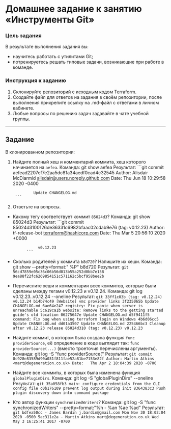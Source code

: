 # Домашнее задание к занятию «Инструменты Git»

### Цель задания

В результате выполнения задания вы:

* научитесь работать с утилитами Git;
* потренируетесь решать типовые задачи, возникающие при работе в команде.

### Инструкция к заданию

1. Склонируйте [репозиторий](https://github.com/hashicorp/terraform) с исходным кодом Terraform.
2. Создайте файл для ответов на задания в своём репозитории, после выполнения прикрепите ссылку на .md-файл с ответами в личном кабинете.
3. Любые вопросы по решению задач задавайте в чате учебной группы.

------

## Задание

В клонированном репозитории:

1. Найдите полный хеш и комментарий коммита, хеш которого начинается на `aefea`.
    Команда: git show aefea
    Результат:
        ```git
        commit aefead2207ef7e2aa5dc81a34aedf0cad4c32545
        		Author: Alisdair McDiarmid <alisdair@users.noreply.github.com>
        		Date:   Thu Jun 18 10:29:58 2020 -0400

                Update CHANGELOG.md
        ```

2. Ответьте на вопросы.

* Какому тегу соответствует коммит `85024d3`?
        Команда: git show 85024d3
        Результат:
            ```git
             commit 85024d3100126de36331c6982bfaac02cdab9e76 (tag: v0.12.23)
             Author: tf-release-bot <terraform@hashicorp.com>
             Date:   Thu Mar 5 20:56:10 2020 +0000

                 v0.12.23
            ```
* Сколько родителей у коммита `b8d720`? Напишите их хеши.
        Команда: git show --pretty=format:" %P" b8d720
        Результат:
            ```git
                56cd7859e05c36c06b56d013b55a252d0bb7e158 9ea88f22fc6269854151c571162c5bcf958bee2b
            ```
* Перечислите хеши и комментарии всех коммитов, которые были сделаны между тегами  v0.12.23 и v0.12.24.
        Команда: git log v0.12.23..v0.12.24 --oneline
        Результат:
            ```git
                 33ff1c03b (tag: v0.12.24) v0.12.24
                 b14b74c49 [Website] vmc provider links
                 3f235065b Update CHANGELOG.md
                 6ae64e247 registry: Fix panic when server is unreachable
                 5c619ca1b website: Remove links to the getting started guide's old location
                 06275647e Update CHANGELOG.md
                 d5f9411f5 command: Fix bug when using terraform login on Windows
                 4b6d06cc5 Update CHANGELOG.md
                 dd01a3507 Update CHANGELOG.md
                 225466bc3 Cleanup after v0.12.23 release
                 85024d310 (tag: v0.12.23) v0.12.23
            ```
* Найдите коммит, в котором была создана функция `func providerSource`, её определение в коде выглядит так: `func providerSource(...)` (вместо троеточия перечислены аргументы).
        Команда: git log -S "func providerSource("
        Результат:
            ```git
             commit 8c928e83589d90a031f811fae52a81be7153e82f
             Author: Martin Atkins <mart@degeneration.co.uk>
             Date:   Thu Apr 2 18:04:39 2020 -0700
            ```
* Найдите все коммиты, в которых была изменена функция `globalPluginDirs`.
        Команда: git log -S "globalPluginDirs" --oneline
        Результат:
            ```git
             35a058fb3 main: configure credentials from the CLI config file
             c0b176109 prevent log output during init
             8364383c3 Push plugin discovery down into command package
            ```
* Кто автор функции `synchronizedWriters`?
        Команда: git log -S "func synchronizedWriters" --pretty=format:"%h - %an %ae %ad"
        Результат:
            ```git
             bdfea50cc - James Bardin j.bardin@gmail.com Mon Nov 30 18:02:04 2020 -0500
             5ac311e2a - Martin Atkins mart@degeneration.co.uk Wed May 3 16:25:41 2017 -0700
            ```